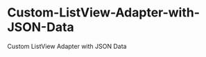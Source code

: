 Custom-ListView-Adapter-with-JSON-Data
======================================

Custom ListView Adapter with JSON Data